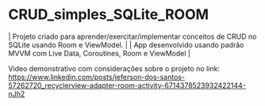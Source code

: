 # CRUD_simples_SQLite_ROOM
  | Projeto criado para aprender/exercitar/implementar conceitos de CRUD no SQLite usando Room e ViewModel. | 
  | App desenvolvido usando padrão MVVM com Live Data, Coroutines, Room e ViewModel |


 Video demonstrativo com considerações sobre o projeto no link:  https://www.linkedin.com/posts/jeferson-dos-santos-57262720_recyclerview-adapter-room-activity-6714378523932422144-nJh2

